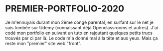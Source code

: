 # PREMIER-PORTFOLIO-2020
Je m'ennuyais durant mon 2ème congé parental, en surfant sur le net je suis tombée sur Udemy (connaissant déjà Openclassrooms et autres). J'ai codé mon portfolio en suivant un tuto en rajoutant quelques petits trucs trouvés par ci par là. Le code m'a donné mal à la tête et aux yeux. Mais ça reste mon "premier" site web "front".